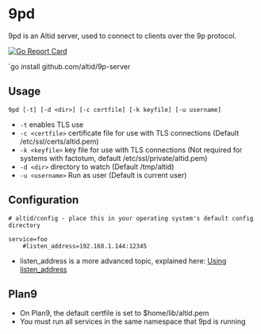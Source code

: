 # 9pd

9pd is an Altid server, used to connect to clients over the 9p protocol.

[![Go Report Card](https://goreportcard.com/badge/github.com/altid/9pd)](https://goreportcard.com/report/github.com/altid/9pd)

`go install github.com/altid/9p-server

## Usage

`9pd [-t] [-d <dir>] [-c certfile] [-k keyfile] [-u username]`

 - `-t` enables TLS use
 - `-c <certfile>` certificate file for use with TLS connections (Default /etc/ssl/certs/altid.pem)
 - `-k <keyfile>` key file for use with TLS connections (Not required for systems with factotum, default /etc/ssl/private/altid.pem)
 - `-d <dir>` directory to watch (Default /tmp/altid)
 - `-u <username>` Run as user (Default is current user)

## Configuration

```
# altid/config - place this in your operating system's default config directory

service=foo
	#listen_address=192.168.1.144:12345
```
 - listen_address is a more advanced topic, explained here: [Using listen_address](https://altid.github.io/using-listen-address.html)

## Plan9

 - On Plan9, the default certfile is set to $home/lib/altid.pem
 - You must run all services in the same namespace that 9pd is running
